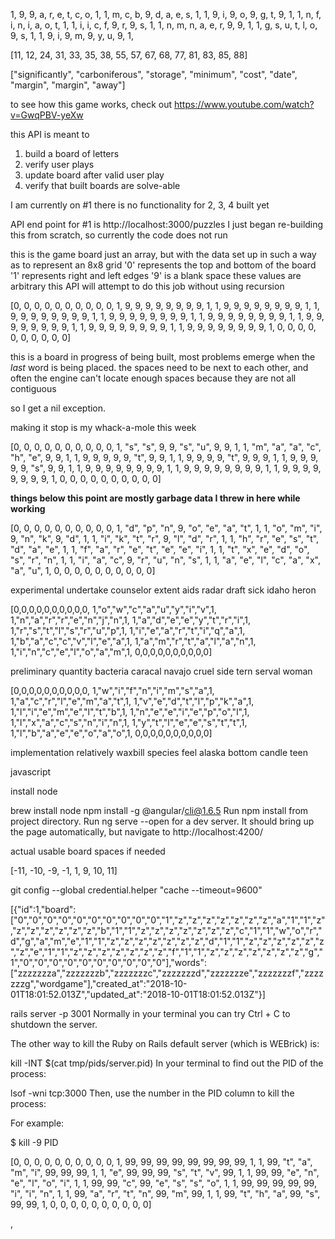 


1, 9, 9, a, r, e, t, c, o, 1,
1, m, c, b, 9, d, a, e, s, 1,
1, 9, i, 9, o, 9, g, t, 9, 1,
1, n, f, i, n, i, a, o, t, 1,
1, i, i, c, f, 9, r, 9, s, 1,
1, n, m, n, a, e, r, 9, 9, 1,
1, g, s, u, t, l, o, 9, s, 1,
1, 9, i, 9, m, 9, y, u, 9, 1,



[11, 12, 24, 31, 33, 35, 38, 55, 57, 67, 68, 77, 81, 83, 85, 88]


["significantly", "carboniferous", "storage", "minimum", "cost", "date", "margin", "margin", "away"]



to see how this game works, check out
https://www.youtube.com/watch?v=GwqPBV-yeXw

this API is meant to
1. build a board of letters
2. verify user plays
3. update board after valid user play
4. verify that built boards are solve-able

I am currently on #1
there is no functionality for 2, 3, 4 built yet

API end point for #1 is http://localhost:3000/puzzles
I just began re-building this from scratch,
so currently the code does not run

this is the game board
just an array, but with the data set up
in such a way as to represent an 8x8 grid
'0' represents the top and bottom of the board
'1' represents right and left edges
'9' is a blank space
these values are arbitrary
this API will attempt to do this job without using recursion

[0, 0, 0, 0, 0, 0, 0, 0, 0, 0,
1, 9, 9, 9, 9, 9, 9, 9, 9, 1,
1, 9, 9, 9, 9, 9, 9, 9, 9, 1,
1, 9, 9, 9, 9, 9, 9, 9, 9, 1,
1, 9, 9, 9, 9, 9, 9, 9, 9, 1,
1, 9, 9, 9, 9, 9, 9, 9, 9, 1,
1, 9, 9, 9, 9, 9, 9, 9, 9, 1,
1, 9, 9, 9, 9, 9, 9, 9, 9, 1,
1, 9, 9, 9, 9, 9, 9, 9, 9, 1,
0, 0, 0, 0, 0, 0, 0, 0, 0, 0]


this is a board in progress of being built,
most problems emerge when the *last* word is
being placed. the spaces need to be next to
each other, and often the engine can't locate
enough spaces because they are not all contiguous

so I get a nil exception.

making it stop is my whack-a-mole this week

[0, 0, 0, 0, 0, 0, 0, 0, 0, 0,
1, "s", "s", 9, 9, "s", "u", 9, 9, 1,
1, "m", "a", "a", "c", "h", "e", 9, 9, 1,
1, 9, 9, 9, 9, 9, "t", 9, 9, 1,
1, 9, 9, 9, 9, "t", 9, 9, 9, 1,
1, 9, 9, 9, 9, 9, "s", 9, 9, 1,
1, 9, 9, 9, 9, 9, 9, 9, 9, 1,
1, 9, 9, 9, 9, 9, 9, 9, 9, 1,
1, 9, 9, 9, 9, 9, 9, 9, 9,
1, 0, 0, 0, 0, 0, 0, 0, 0, 0, 0]

**things below this point are mostly garbage data I threw in here while working**


[0, 0, 0, 0, 0, 0, 0, 0, 0, 0,
1, "d", "p", "n", 9, "o", "e", "a", "t", 1,
1, "o", "m", "i", 9, "n", "k", 9, "d", 1,
1, "i", "k", "t", "r", 9, "l", "d", "r", 1,
1, "h", "r", "e", "s", "t", "d", "a", "e", 1,
1, "f", "a", "r", "e", "t", "e", "e", "i", 1,
1, "t", "x", "e", "d", "o", "s", "r", "n", 1,
1, "i", "a", "c", 9, "r", "u", "n", "s", 1,
1, "a", "e", "l", "c", "a", "x", "a", "u", 1,
0, 0, 0, 0, 0, 0, 0, 0, 0, 0]

experimental
undertake
counselor
extent
aids
radar
draft
sick
idaho
heron

[0,0,0,0,0,0,0,0,0,0,
1,"o","w","c","a","u","y","i","v",1,
1,"n","a","r","r","e","n","j","n",1,
1,"a","d","e","e","y","t","r","i",1,
1,"r","s","t","l","s","r","u","p",1,
1,"i","e","a","r","t","i","q","a",1,
1,"b","a","c","c","v","l","e","a",1,
1,"a","m","r","t","a","l","a","n",1,
1,"i","n","c","e","l","o","a","m",1,
0,0,0,0,0,0,0,0,0,0]

preliminary
quantity
bacteria
caracal
navajo
cruel
side
tern
serval
woman

[0,0,0,0,0,0,0,0,0,0,
1,"w","i","f","n","i","m","s","a",1,
1,"a","c","r","l","e","m","a","t",1,
1,"v","e","d","t","l","p","k","a",1,
1,"l","i","e","m","e","l","t","b",1,
1,"n","e","e","i","e","p","o","l",1,
1,"l","x","a","c","s","n","i","n",1,
1,"y","t","l","e","e","s","t","t",1,
1,"l","b","a","e","e","o","a","o",1,
0,0,0,0,0,0,0,0,0,0]

implementation
relatively
waxbill
species
feel
alaska
bottom
candle
teen


javascript

install node

brew install node
npm install -g @angular/cli@1.6.5
Run npm install from project directory.
Run ng serve --open for a dev server. It should bring up the page automatically, but navigate to http://localhost:4200/

actual usable board spaces if needed

[-11, -10, -9, -1, 1, 9, 10, 11]

git config --global credential.helper "cache --timeout=9600"

[{"id":1,"board":["0","0","0","0","0","0","0","0","0","0","1","z","z","z","z","z","z","z","a","1","1","z","z","z","z","z","z","z","b","1","1","z","z","z","z","z","z","z","c","1","1","w","o","r","d","g","a","m","e","1","1","z","z","z","z","z","z","z","d","1","1","z","z","z","z","z","z","z","e","1","1","z","z","z","z","z","z","z","f","1","1","z","z","z","z","z","z","z","g","1","0","0","0","0","0","0","0","0","0","0"],"words":["zzzzzzza","zzzzzzzb","zzzzzzzc","zzzzzzzd","zzzzzzze","zzzzzzzf","zzzzzzzg","wordgame"],"created_at":"2018-10-01T18:01:52.013Z","updated_at":"2018-10-01T18:01:52.013Z"}]




rails server -p 3001
Normally in your terminal you can try Ctrl + C to shutdown the server.

The other way to kill the Ruby on Rails default server (which is WEBrick) is:

kill -INT $(cat tmp/pids/server.pid)
In your terminal to find out the PID of the process:

lsof -wni tcp:3000
Then, use the number in the PID column to kill the process:

For example:

$ kill -9 PID



[0, 0, 0, 0, 0, 0, 0, 0, 0, 0,
1,  99,  99,  99,  99,  99,  99,  99,  99, 1,
1,  99, "t", "a", "m", "i",  99,  99,  99, 1,
1, "e",  99,  99,  99, "s", "t", "v",  99, 1,
1,  99,  99, "e", "n", "e", "l", "o", "i", 1,
1,  99,  99, "c",  99, "e", "s", "s", "o", 1,
1,  99,  99,  99,  99,  99, "i", "i", "n", 1,
1,  99, "a", "r", "t", "n",  99, "m",  99, 1,
1,  99, "t", "h", "a",  99, "s",  99,  99, 1,
0, 0, 0, 0, 0, 0, 0, 0, 0, 0]





















,

